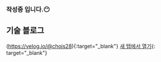 ### 작성중 입니다.😶

## 기술 블로그
(https://velog.io/@chojs28){:target="_blank"}
[새 탭에서 열기](https://www.google.com/){: target="_blank"}

<!-- <img src="https://img.shields.io/badge/HTML5-e34f26?style=flat-square&logo=HTML5&logoColor=white"/> -->
<!--
**JoonSukCho/JoonSukCho** is a ✨ _special_ ✨ repository because its `README.md` (this file) appears on your GitHub profile.

Here are some ideas to get you started:

- 🔭 I’m currently working on ...
- 🌱 I’m currently learning ...
- 👯 I’m looking to collaborate on ...
- 🤔 I’m looking for help with ...
- 💬 Ask me about ...
- 📫 How to reach me: ...
- 😄 Pronouns: ...
- ⚡ Fun fact: ...
-->
